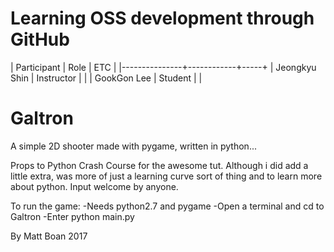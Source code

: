 # Learning OSS development through GitHub

| Participant   | Role       | ETC |
|---------------+------------+-----+
| Jeongkyu Shin | Instructor |     |
| GookGon  Lee  | Student    |     |   

# Galtron
A simple 2D shooter made with pygame, written in python...

Props to Python Crash Course for the awesome tut. Although i did add a little extra, was more of just a learning curve sort of thing and to learn more about python. Input welcome by anyone.

To run the game:
	-Needs python2.7 and pygame
	-Open a terminal and cd to Galtron
	-Enter python main.py

By Matt Boan 2017
  
